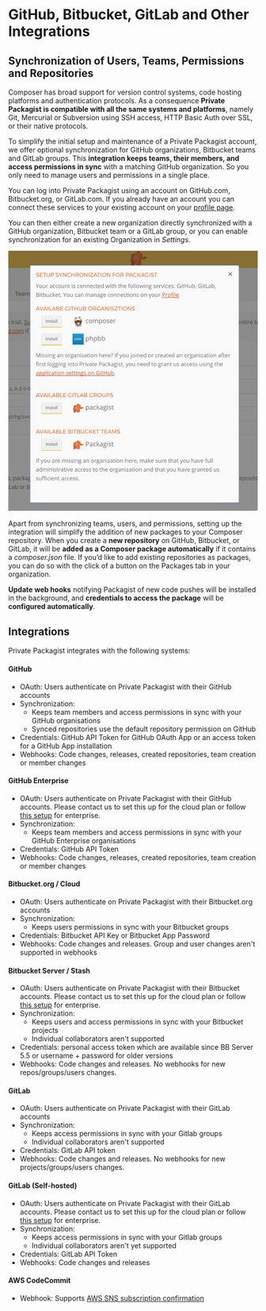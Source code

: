 # GitHub, Bitbucket, GitLab and Other Integrations
## Synchronization of Users, Teams, Permissions and Repositories

Composer has broad support for version control systems, code hosting platforms and authentication protocols. As a consequence **Private Packagist is compatible with all the same systems and platforms**, namely Git, Mercurial or Subversion using SSH access, HTTP Basic Auth over SSL, or their native protocols.

To simplify the initial setup and maintenance of a Private Packagist account, we offer optional synchronization for GitHub organizations, Bitbucket teams and GitLab groups. This **integration keeps teams, their members, and access permissions in sync** with a matching GitHub organization. So you only need to manage users and permissions in a single place.

You can log into Private Packagist using an account on GitHub.com, Bitbucket.org, or GitLab.com. If you already have an account you can connect these services to your existing account on your [profile page](https://packagist.com/profile).

You can then either create a new organization directly synchronized with a GitHub organization, Bitbucket team or a GitLab group, or you can enable synchronization for an existing Organization in _Settings_.

![Synchronization](/Resources/public/img/docs/features/Sync-20170306.png)

Apart from synchronizing teams, users, and permissions, setting up the integration will simplify the addition of new packages to your Composer repository. When you create a **new repository** on GitHub, Bitbucket, or GitLab, it will be **added as a Composer package automatically** if it contains a _composer.json_ file. If you’d like to add existing repositories as packages, you can do so with the click of a button on the Packages tab in your organization.

**Update web hooks** notifying Packagist of new code pushes will be installed in the background, and **credentials to access the package** will be **configured automatically**.

## Integrations

Private Packagist integrates with the following systems:

#### GitHub
* OAuth: Users authenticate on Private Packagist with their GitHub accounts
* Synchronization:
    * Keeps team members and access permissions in sync with your GitHub organisations
    * Synced repositories use the default repository permission on GitHub
* Credentials: GitHub API Token for GitHub OAuth App or an access token for a GitHub App installation
* Webhooks: Code changes, releases, created repositories, team creation or member changes

#### GitHub Enterprise
* OAuth: Users authenticate on Private Packagist with their GitHub accounts. Please contact us to set this up for the cloud plan or follow [this setup](../docs/enterprise/github-integration-setup.md) for enterprise.
* Synchronization:
    * Keeps team members and access permissions in sync with your GitHub Enterprise organisations
* Credentials: GitHub API Token
* Webhooks: Code changes, releases, created repositories, team creation or member changes

#### Bitbucket.org / Cloud
* OAuth: Users authenticate on Private Packagist with their Bitbucket.org accounts
* Synchronization:
    * Keeps users permissions in sync with your Bitbucket groups
* Credentials: Bitbucket API Key or Bitbucket App Password
* Webhooks: Code changes and releases. Group and user changes aren't supported in webhooks

#### Bitbucket Server / Stash
* OAuth: Users authenticate on Private Packagist with their Bitbucket accounts. Please contact us to set this up for the cloud plan or follow [this setup](../docs/enterprise/bitbucket-server-integration-setup.md) for enterprise.
* Synchronization:
    * Keeps users and access permissions in sync with your Bitbucket projects
    * Individual collaborators aren't supported
* Credentials: personal access token which are available since BB Server 5.5 or username + password for older versions
* Webhooks: Code changes and releases. No webhooks for new repos/groups/users changes.

#### GitLab
* OAuth: Users authenticate on Private Packagist with their GitLab accounts
* Synchronization:
    * Keeps access permissions in sync with your Gitlab groups
    * Individual collaborators aren't supported
* Credentials: GitLab API token
* Webhooks: Code changes and releases. No webhooks for new projects/groups/users changes.

#### GitLab (Self-hosted)
* OAuth: Users authenticate on Private Packagist with their GitLab accounts. Please contact us to set this up for the cloud plan or follow [this setup](../docs/enterprise/gitlab-integration-setup.md) for enterprise.
* Synchronization:
    * Keeps access permissions in sync with your Gitlab groups
    * Individual collaborators aren't yet supported
* Credentials: GitLab API Token
* Webhooks: Code changes and releases

#### AWS CodeCommit 
* Webhook: Supports [AWS SNS subscription confirmation](https://docs.aws.amazon.com/sns/latest/dg/sns-message-and-json-formats.html)
